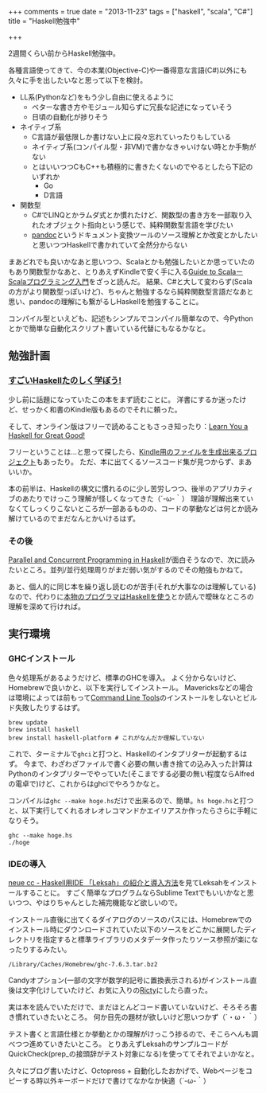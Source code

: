 +++
comments = true
date = "2013-11-23"
tags = ["haskell", "scala", "C#"]
title = "Haskell勉強中"

+++

2週間くらい前からHaskell勉強中。

各種言語使ってきて、今の本業(Objective-C)や一番得意な言語(C#)以外にも久々に手を出したいなと思って以下を検討。

- LL系(Pythonなど)をもう少し自由に使えるように
  - ベターな書き方やモジュール知らずに冗長な記述になっていそう
  - 日頃の自動化が捗りそう
- ネイティブ系
  - C言語が最低限しか書けない上に段々忘れていったりもしている
  - ネイティブ系(コンパイル型・非VM)で書かなきゃいけない時とか手駒がない
  - とはいいつつCもC++も積極的に書きたくないのでやるとしたら下記のいずれか
    - Go
    - D言語
- 関数型
  - C#でLINQとかラムダ式とか慣れたけど、関数型の書き方を一部取り入れたオブジェクト指向という感じで、純粋関数型言語を学びたい
  - [pandoc](https://github.com/jgm/pandoc)というドキュメント変換ツールのソース理解とか改変とかしたいと思いつつHaskellで書かれていて全然分からない

<!-- more -->

まあどれでも良いかなあと思いつつ、Scalaとかも勉強したいとか思っていたのもあり関数型かなあと、とりあえずKindleで安く手に入る[Guide to ScalaーScalaプログラミング入門](http://www.amazon.co.jp/gp/product/B00BOBYZTQ/ref=as_li_ss_tl?ie=UTF8&camp=247&creative=7399&creativeASIN=B00BOBYZTQ&linkCode=as2&tag=mono0926-22)をざっと読んだ。
結果、C#と大して変わらず(Scalaの方がより関数型っぽいけど)、ちゃんと勉強するなら純粋関数型言語だなあと思い、pandocの理解にも繋がるしHaskellを勉強することに。

コンパイル型といえども、記述もシンプルでコンパイル簡単なので、今Pythonとかで簡単な自動化スクリプト書いている代替にもなるかなと。

## 勉強計画

### [すごいHaskellたのしく学ぼう!](http://www.amazon.co.jp/gp/product/B009RO80XY/ref=as_li_ss_tl?ie=UTF8&camp=247&creative=7399&creativeASIN=B009RO80XY&linkCode=as2&tag=mono0926-22)

少し前に話題になっていたこの本をまず読むことに。
洋書にするか迷ったけど、せっかく和書のKindle版もあるのでそれに頼った。

そして、オンライン版はフリーで読めることもさっき知ったり：[Learn You a Haskell for Great Good!](http://learnyouahaskell.com/)

フリーということは…と思って探したら、[Kindle用のファイルを生成出来るプロジェクト](https://github.com/igstan/learn-you-a-haskell-kindle.git)もあったり。
ただ、本に出てくるソースコード集が見つからず、まあいいか。

本の前半は、Haskellの構文に慣れるのに少し苦労しつつ、後半のアプリカティブのあたりでけっこう理解が怪しくなってきた（´-ω-｀）
理論が理解出来ていなくてしっくりこないところが一部あるものの、コードの挙動などは何とか読み解けているのでまだなんとかいけるはず。

### その後

[Parallel and Concurrent Programming in Haskell](http://www.amazon.com/gp/product/B00DWJ1BIG/ref=as_li_ss_tl?ie=UTF8&camp=1789&creative=390957&creativeASIN=B00DWJ1BIG&linkCode=as2&tag=mono0926-20)が面白そうなので、次に読みたいところ。並列/並行処理周りがまだ弱い気がするのでその勉強もかねて。

あと、個人的に同じ本を繰り返し読むのが苦手(それが大事なのは理解している)なので、代わりに[本物のプログラマはHaskellを使う](http://itpro.nikkeibp.co.jp/article/COLUMN/20060915/248215/)とか読んで曖昧なところの理解を深めて行ければ。

## 実行環境

### GHCインストール

色々処理系があるようだけど、標準のGHCを導入。
よく分からないけど、Homebrewで良いかと、以下を実行してインストール。
Mavericksなどの場合は環境によっては前もって[Command Line Tools](https://developer.apple.com/downloads/index.action)のインストールをしないとビルド失敗したりするはず。

```
brew update
brew install haskell
brew install haskell-platform # これがなんだか理解していない
```

これで、ターミナルで```ghci```と打つと、Haskellのインタプリターが起動するはず。
今まで、わざわざファイルで書く必要の無い書き捨ての込み入った計算はPythonのインタプリターでやっていた(そこまでする必要の無い程度ならAlfredの電卓で)けど、これからはghciでやろうかなと。

コンパイルは```ghc --make hoge.hs```だけで出来るので、簡単。```hs hoge.hs```と打つと、以下実行してくれるオレオレコマンドかエイリアスか作ったらさらに手軽になりそう。

```
ghc --make hoge.hs
./hoge
```

### IDEの導入

[neue cc - Haskell用IDE 「Leksah」の紹介と導入方法](http://neue.cc/2010/01/04_233.html)を見てLeksahをインストールすることに。
すごく簡単なプログラムならSublime Textでもいいかなと思いつつ、やはりちゃんとした補完機能など欲しいので。

インストール直後に出てくるダイアログのソースのパスには、Homebrewでのインストール時にダウンロードされていた以下のソースをどこかに展開したディレクトリを指定すると標準ライブラリのメタデータ作ったりソース参照が楽になったりするみたい。
```
/Library/Caches/Homebrew/ghc-7.6.3.tar.bz2
```

Candyオプション(一部の文字が数学的記号に置換表示される)がインストール直後は文字化けしていたけど、お気に入りの[Ricty](http://save.sys.t.u-tokyo.ac.jp/~yusa/fonts/ricty.html)にしたら直った。

実は本を読んでいただけで、まだほとんどコード書いていないけど、そろそろ書き慣れていきたいところ。
何か目先の題材が欲しいけど思いつかず（´・ω・｀）

テスト書くと言語仕様とか挙動とかの理解がけっこう捗るので、そこらへんも調べつつ進めていきたいところ。
とりあえずLeksahのサンプルコードがQuickCheck(prep_の接頭辞がテスト対象になる)を使っててそれでよいかなと。


久々にブログ書いたけど、Octopress + 自動化したおかげで、Webページをコピーする時以外キーボードだけで書けてなかなか快適（´-ω-｀）
